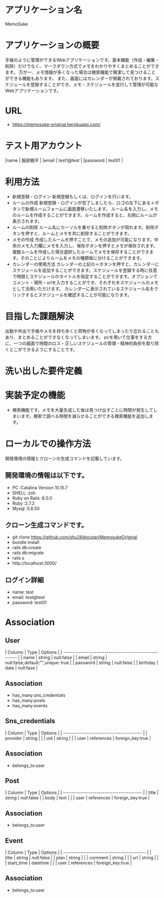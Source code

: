 # アプリケーション名
 MemoSuke

# アプリケーションの概要
手帳のように管理ができるWebアプリケーションです。基本機能（作成・編集・削除）だけでなく、マークダウン方式でメモをわかりやすくまとめることができます。
万が一、メモ情報が多くなった場合は検索機能で簡潔して見つけることができる機能もあります。
また、画面にはカレンダーが掲載されております。スケジュールを登録することができ、メモ・スケジュールを並行して管理が可能なWebアプリケーションです。

# URL
- https://memosuke-original.herokuapp.com/

# テスト用アカウント
|name     | 服部楓平    |
|email    | test1@test |
|password | test01     |

# 利用方法
- 新規登録・ログイン 新規登録もしくは、ログインを行います。
- ルームの作成 新規登録・ログインが完了しましたら、ロゴの左下にある＋ボタンで新規ルームフォームに画面遷移いたします。 ルーム名を入力し、メモのルームを作成することができます。ルームを作成すると、左側にルームが表示されます。
- ルームの削除 ルーム名にカーソルを乗せると削除ボタンが現れます。削除ボタンを押すと、ルームとメモを共に削除することができます。
- メモの作成 作成したルームを押すことで、メモの追加が可能になります。中央のメモ入力欄にメモを入力し、保存ボタンを押すとメモが保存されます。複数ルームを作成した場合選択したルームでメモを保存することができます。そのことによりルームをメモの種類毎に分けることができます。
- カレンダーの使用方法 カレンダーの上記の＋ボタンを押すと、カレンダーにスケジュールを追加することができます。スケジュールを登録する時に任意で時間とスケジュールのタイトルを指定することができます。オプションでコメント・場所・urlを入力することができ、それぞれをスケジュールのメモとして活用いただけます。 カレンダーに表示されているスケジュール名をクリックするとスケジュールを確認することが可能になります。

# 目指した課題解決
出勤や外出で手帳やメモを持ち歩くと荷物が多くなってしまったり忘れることもあり、まとめることができなくなってしまいます。 pcを用いて仕事をする方に、一つの画面で時間のロス・正しいスケジュールの管理・精神的負担を取り除くとこができるようにすることです。

# 洗い出した要件定義

# 実装予定の機能
- 検索機能です。メモを大量生成した後は見つけ出すことに時間が発生してしまいます。検索で調べる時間を減らせることができる検索機能を追加します。

# ローカルでの操作方法
開発環境の情報とクローンの生成コマンドを記載しています。

## 開発環境の情報は以下です。
- PC            :Catalina Version 10.15.7
- SHELL         :zsh
- Ruby on Rails :6.0.0
- Ruby          :2.7.2
- Mysql         :5.6.50

## クローン生成コマンドです。
- git clone https://github.com/shu26docutar/MemosukeOriginal
- bundle install
- rails db:create
- rails db:migrate
- rails s
- http://localhost:3000/


## ログイン詳細
- name: test
- email: test@test
- password: test01

# Association
## User
|  Column  |  Type  |              Options               |
| ------------------------------------------------------ |
| name     | string | null:false                         |
| email    | string | null:false,default:"",unique: true |
| password | string | null:false                         |
| birthday | date   | null:fase                          |

## Association
- has_many:sns_credentials
- has_many:posts
- has_many:events


## Sns_credentials
|  Column  |    Type    |      Options     |
| ---------------------------------------- |
| provider | string     |                  |
| uid      | string     |                  |
| user     | references | foreign_key:true |

## Association 
- belongs_to:user


## Post
|  Column  |    Type    |      Options     |
| ---------------------------------------- |
| title    | string     | null:false       |
| body     | text       |                  |
| user     | references | foreign_key:true |

## Association
- belongs_to:user


## Event
|   Column   |    Type    |      Options     |
| ------------------------------------------ |
| title      | string     | null:false       |
| plan       | string     |                  |
| comment    | string     |                  |
| url        | string     |                  |
| start_time | datetime   |                  |
| user       | references | foreign_key:true |

## Association
- belongs_to:user